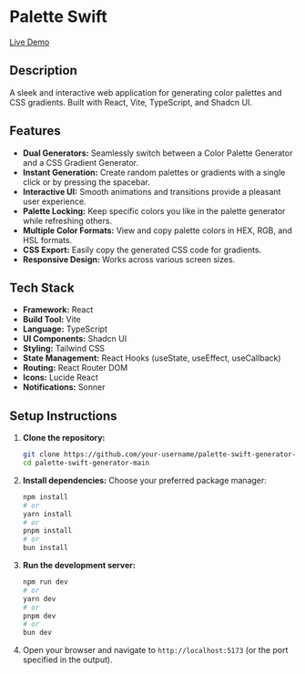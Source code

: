 # Palette Swift

[Live Demo](https://paletteswift.netlify.app/)

## Description

A sleek and interactive web application for generating color palettes and CSS gradients. Built with React, Vite, TypeScript, and Shadcn UI.

## Features

*   **Dual Generators:** Seamlessly switch between a Color Palette Generator and a CSS Gradient Generator.
*   **Instant Generation:** Create random palettes or gradients with a single click or by pressing the spacebar.
*   **Interactive UI:** Smooth animations and transitions provide a pleasant user experience.
*   **Palette Locking:** Keep specific colors you like in the palette generator while refreshing others.
*   **Multiple Color Formats:** View and copy palette colors in HEX, RGB, and HSL formats.
*   **CSS Export:** Easily copy the generated CSS code for gradients.
*   **Responsive Design:** Works across various screen sizes.

## Tech Stack

*   **Framework:** React
*   **Build Tool:** Vite
*   **Language:** TypeScript
*   **UI Components:** Shadcn UI
*   **Styling:** Tailwind CSS
*   **State Management:** React Hooks (useState, useEffect, useCallback)
*   **Routing:** React Router DOM
*   **Icons:** Lucide React
*   **Notifications:** Sonner

## Setup Instructions

1.  **Clone the repository:**
    ```bash
    git clone https://github.com/your-username/palette-swift-generator-main.git # Replace with actual repo URL if different
    cd palette-swift-generator-main
    ```

2.  **Install dependencies:**
    Choose your preferred package manager:
    ```bash
    npm install
    # or
    yarn install
    # or
    pnpm install
    # or
    bun install
    ```

3.  **Run the development server:**
    ```bash
    npm run dev
    # or
    yarn dev
    # or
    pnpm dev
    # or
    bun dev
    ```

4.  Open your browser and navigate to `http://localhost:5173` (or the port specified in the output).

